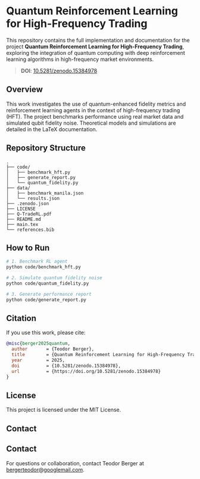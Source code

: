 # Quantum Reinforcement Learning for High-Frequency Trading

This repository contains the full implementation and documentation for the project **Quantum Reinforcement Learning for High-Frequency Trading**, exploring the integration of quantum computing with deep reinforcement learning algorithms in high-frequency market environments.

> **DOI**: [10.5281/zenodo.15384978](https://doi.org/10.5281/zenodo.15384978)

## Overview

This work investigates the use of quantum-enhanced fidelity metrics and reinforcement learning agents in the context of high-frequency trading (HFT). The project benchmarks performance using real market data and simulated qubit fidelity noise. Theoretical models and simulations are detailed in the LaTeX documentation.

## Repository Structure

```
.
├── code/
│   ├── benchmark_hft.py
│   ├── generate_report.py
│   └── quantum_fidelity.py
├── data/
│   ├── benchmark_manila.json
│   └── results.json
├── .zenodo.json
├── LICENSE
├── Q-TradeRL.pdf
├── README.md
├── main.tex
└── references.bib
```

## How to Run

```bash
# 1. Benchmark RL agent
python code/benchmark_hft.py

# 2. Simulate quantum fidelity noise
python code/quantum_fidelity.py

# 3. Generate performance report
python code/generate_report.py
```

## Citation

If you use this work, please cite:

```bibtex
@misc{berger2025quantum,
  author       = {Teodor Berger},
  title        = {Quantum Reinforcement Learning for High-Frequency Trading},
  year         = 2025,
  doi          = {10.5281/zenodo.15384978},
  url          = {https://doi.org/10.5281/zenodo.15384978}
}
```

## License

This project is licensed under the MIT License.

## Contact

## Contact

For questions or collaboration, contact Teodor Berger at bergerteodor@googlemail.com.
